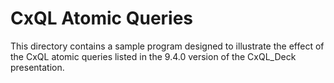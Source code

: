 # CxQL Atomic Queries

This directory contains a sample program designed to illustrate the
effect of the CxQL atomic queries listed in the 9.4.0 version of the
CxQL_Deck presentation.
